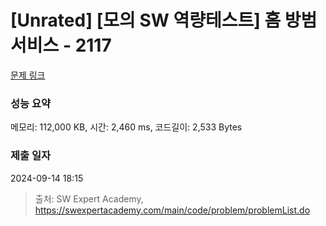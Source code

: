 # [Unrated] [모의 SW 역량테스트] 홈 방범 서비스 - 2117 

[문제 링크](https://swexpertacademy.com/main/code/problem/problemDetail.do?contestProbId=AV5V61LqAf8DFAWu) 

### 성능 요약

메모리: 112,000 KB, 시간: 2,460 ms, 코드길이: 2,533 Bytes

### 제출 일자

2024-09-14 18:15



> 출처: SW Expert Academy, https://swexpertacademy.com/main/code/problem/problemList.do